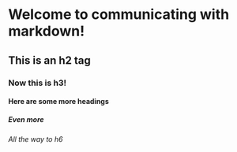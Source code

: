 # Welcome to communicating with markdown!
## This is an h2 tag
### Now this is h3!
#### Here are some more headings
##### Even more
###### All the way to h6
